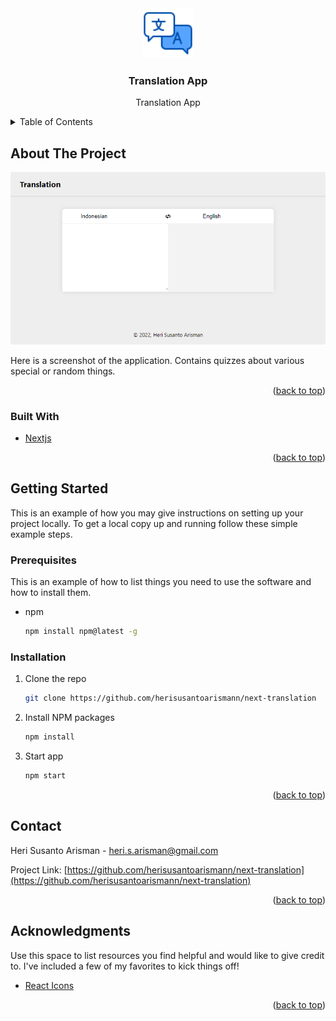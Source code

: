 <div align="center">
  <a>
    <img src="public/logo.png" alt="Logo" width="80" height="80">
  </a>

  <h3 align="center">Translation App</h3>

  <p align="center">
    Translation App
  </p>
</div>

<details>
  <summary>Table of Contents</summary>
  <ol>
    <li>
      <a href="#about-the-project">About The Project</a>
      <ul>
        <li><a href="#built-with">Built With</a></li>
      </ul>
    </li>
    <li>
      <a href="#getting-started">Getting Started</a>
      <ul>
        <li><a href="#prerequisites">Prerequisites</a></li>
        <li><a href="#installation">Installation</a></li>
      </ul>
    </li>
    <li><a href="#contact">Contact</a></li>
  </ol>
</details>

## About The Project

![Translation App](https://github.com/herisusantoarismann/next-translation/blob/master/Screenshot.png)

Here is a screenshot of the application. Contains quizzes about various special or random things.

<p align="right">(<a href="#top">back to top</a>)</p>

### Built With

- [Nextjs](https://nextjs.org/)

<p align="right">(<a href="#top">back to top</a>)</p>

## Getting Started

This is an example of how you may give instructions on setting up your project locally.
To get a local copy up and running follow these simple example steps.

### Prerequisites

This is an example of how to list things you need to use the software and how to install them.

- npm
  ```sh
  npm install npm@latest -g
  ```

### Installation

1. Clone the repo
   ```sh
   git clone https://github.com/herisusantoarismann/next-translation
   ```
2. Install NPM packages
   ```sh
   npm install
   ```
3. Start app
   ```sh
   npm start
   ```

<p align="right">(<a href="#top">back to top</a>)</p>

## Contact

Heri Susanto Arisman - heri.s.arisman@gmail.com

Project Link: [https://github.com/herisusantoarismann/next-translation](https://github.com/herisusantoarismann/next-translation)

<p align="right">(<a href="#top">back to top</a>)</p>

## Acknowledgments

Use this space to list resources you find helpful and would like to give credit to. I've included a few of my favorites to kick things off!

- [React Icons](https://react-icons.github.io/react-icons/)

<p align="right">(<a href="#top">back to top</a>)</p>
